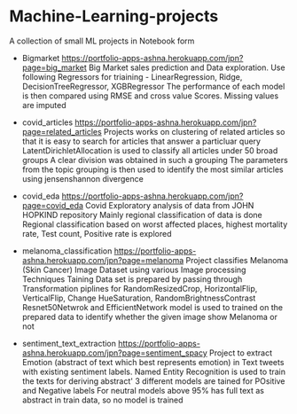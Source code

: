 # Machine-Learning-projects

A collection of small ML projects in Notebook form

- Bigmarket https://portfolio-apps-ashna.herokuapp.com/jpn?page=big_market
  Big Market sales prediction and Data exploration.
  Use following Regressors for triaining  - LinearRegression, Ridge, DecisionTreeRegressor, XGBRegressor
  The performance of each model is then compared using RMSE and cross value Scores.
  Missing values are imputed
  
- covid_articles https://portfolio-apps-ashna.herokuapp.com/jpn?page=related_articles
  Projects works on clustering of related articles so that it is easy to search for articles that answer a particluar query
  LatentDirichletAllocation is used to classify all articles under 50 broad groups
  A clear division was obtained in such a grouping
  The parameters from the topic grouping is then used to identify the most similar articles using jensenshannon divergence
  
- covid_eda https://portfolio-apps-ashna.herokuapp.com/jpn?page=covid_eda
  Covid Exploratory analysis of data from JOHN HOPKIND repository
  Mainly regional classification of data is done
  Regional classification based on worst affected places, highest mortality rate, Test count, Positive rate is explored

- melanoma_classification https://portfolio-apps-ashna.herokuapp.com/jpn?page=melanoma
  Project classifies Melanoma (Skin Cancer) Image Dataset using various Image processing Techniques
  Taining Data set is prepared by passing through Transformation piplines for  RandomResizedCrop, HorizontalFlip, VerticalFlip, Change HueSaturation, RandomBrightnessContrast
  Resnet50Netwrok and EfficientNetwork model is used to trained on the prepared data to identify whether the given image show Melanoma or not
  
- sentiment_text_extraction https://portfolio-apps-ashna.herokuapp.com/jpn?page=sentiment_spacy
  Project to extract Emotion (abstract of text which best represents emotion) in Text tweets with existing sentiment labels.
  Named Entity Recognition is used to train the texts for deriving abstract'
  3 different models are tained for POsitive and Negative labels
  For neutral models above 95% has full text as abstract in train data, so no model is trained
  
  
